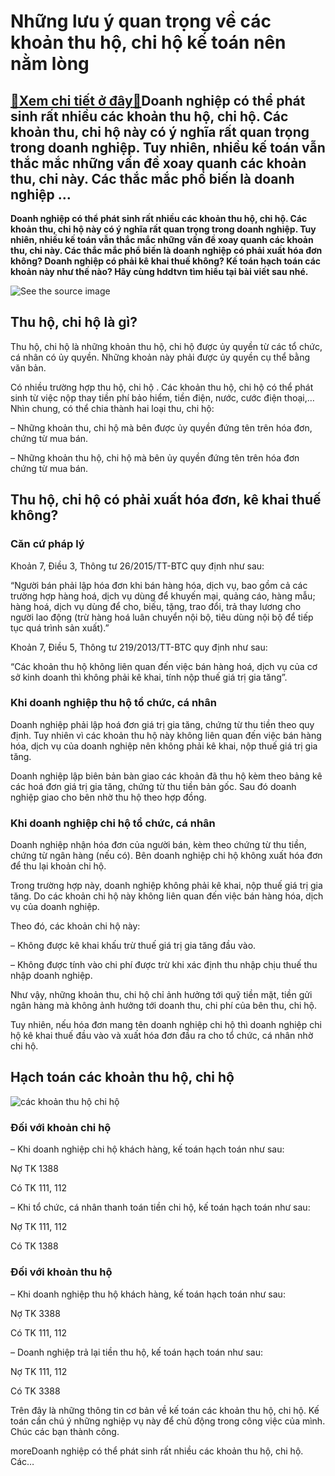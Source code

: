 Những lưu ý quan trọng về các khoản thu hộ, chi hộ kế toán nên nằm lòng
=======================================================================

[:gift:Xem chi tiết ở đây:gift:](https://hddtvn.com/nhung-luu-y-quan-trong-ve-cac-khoan-thu-ho-chi-ho-ke-toan-nen-nam-long/)Doanh nghiệp có thể phát sinh rất nhiều các khoản thu hộ, chi hộ. Các khoản thu, chi hộ này có ý nghĩa rất quan trọng trong doanh nghiệp. Tuy nhiên, nhiều kế toán vẫn thắc mắc những vấn đề xoay quanh các khoản thu, chi này. Các thắc mắc phổ biến là doanh nghiệp …
-----------------------------------------------------------------------------------------------------------------------------------------------------------------------------------------------------------------------------------------------------------------------

**Doanh nghiệp có thể phát sinh rất nhiều các khoản thu hộ, chi hộ. Các khoản thu, chi hộ này có ý nghĩa rất quan trọng trong doanh nghiệp. Tuy nhiên, nhiều kế toán vẫn thắc mắc những vấn đề xoay quanh các khoản thu, chi này. Các thắc mắc phổ biến là doanh nghiệp có phải xuất hóa đơn không? Doanh nghiệp có phải kê khai thuế không? Kế toán hạch toán các khoản này như thế nào? Hãy cùng hddtvn tìm hiểu tại bài viết sau nhé.**


![See the source image](https://hddtvn.com/wp-content/uploads/2021/01/dt8-copy.jpg)


Thu hộ, chi hộ là gì?
---------------------


Thu hộ, chi hộ là những khoản thu hộ, chi hộ được ủy quyền từ các tổ chức, cá nhân có ủy quyền. Những khoản này phải được ủy quyền cụ thể bằng văn bản.


Có nhiều trường hợp thu hộ, chi hộ . Các khoản thu hộ, chi hộ có thể phát sinh từ việc nộp thay tiền phí bảo hiểm, tiền điện, nước, cước điện thoại,… Nhìn chung, có thể chia thành hai loại thu, chi hộ:


– Những khoản thu, chi hộ mà bên được ủy quyền đứng tên trên hóa đơn, chứng từ mua bán.


– Những khoản thu hộ, chi hộ mà bên ủy quyền đứng tên trên hóa đơn chứng từ mua bán.


Thu hộ, chi hộ có phải xuất hóa đơn, kê khai thuế không?
--------------------------------------------------------


### Căn cứ pháp lý


Khoản 7, Điều 3, Thông tư 26/2015/TT-BTC quy định như sau:  

“Người bán phải lập hóa đơn khi bán hàng hóa, dịch vụ, bao gồm cả các trường hợp hàng hoá, dịch vụ dùng để khuyến mại, quảng cáo, hàng mẫu; hàng hoá, dịch vụ dùng để cho, biếu, tặng, trao đổi, trả thay lương cho người lao động (trừ hàng hoá luân chuyển nội bộ, tiêu dùng nội bộ để tiếp tục quá trình sản xuất).”


Khoản 7, Điều 5, Thông tư 219/2013/TT-BTC quy định như sau:


“Các khoản thu hộ không liên quan đến việc bán hàng hoá, dịch vụ của cơ sở kinh doanh thì không phải kê khai, tính nộp thuế giá trị gia tăng”.


### Khi doanh nghiệp thu hộ tổ chức, cá nhân


Doanh nghiệp phải lập hoá đơn giá trị gia tăng, chứng từ thu tiền theo quy định. Tuy nhiên vì các khoản thu hộ này không liên quan đến việc bán hàng hóa, dịch vụ của doanh nghiệp nên không phải kê khai, nộp thuế giá trị gia tăng.


Doanh nghiệp lập biên bản bàn giao các khoản đã thu hộ kèm theo bảng kê các hoá đơn giá trị gia tăng, chứng từ thu tiền bản gốc. Sau đó doanh nghiệp giao cho bên nhờ thu hộ theo hợp đồng.


### Khi doanh nghiệp chi hộ tổ chức, cá nhân


Doanh nghiệp nhận hóa đơn của người bán, kèm theo chứng từ thu tiền, chứng từ ngân hàng (nếu có). Bên doanh nghiệp chi hộ không xuất hóa đơn để thu lại khoản chi hộ.


Trong trường hợp này, doanh nghiệp không phải kê khai, nộp thuế giá trị gia tăng. Do các khoản chi hộ này không liên quan đến việc bán hàng hóa, dịch vụ của doanh nghiệp.


Theo đó, các khoản chi hộ này:


– Không được kê khai khấu trừ thuế giá trị gia tăng đầu vào.


– Không được tính vào chi phí được trừ khi xác định thu nhập chịu thuế thu nhập doanh nghiệp.


Như vậy, những khoản thu, chi hộ chỉ ảnh hưởng tới quỹ tiền mặt, tiền gửi ngân hàng mà không ảnh hưởng tới doanh thu, chi phí của bên thu, chi hộ.


Tuy nhiên, nếu hóa đơn mang tên doanh nghiệp chi hộ thì doanh nghiệp chi hộ kê khai thuế đầu vào và xuất hóa đơn đầu ra cho tổ chức, cá nhân nhờ chi hộ.


Hạch toán các khoản thu hộ, chi hộ
----------------------------------


![các khoản thu hộ chi hộ](https://hddtvn.com/wp-content/uploads/2021/01/hhh.jpg "các khoản thu hộ chi hộ")


### Đối với khoản chi hộ


– Khi doanh nghiệp chi hộ khách hàng, kế toán hạch toán như sau:


Nợ TK 1388


Có TK 111, 112


– Khi tổ chức, cá nhân thanh toán tiền chi hộ, kế toán hạch toán như sau:


Nợ TK 111, 112


Có TK 1388


### Đối với khoản thu hộ


– Khi doanh nghiệp thu hộ khách hàng, kế toán hạch toán như sau:


Nợ TK 3388


Có TK 111, 112


– Doanh nghiệp trả lại tiền thu hộ, kế toán hạch toán như sau:


Nợ TK 111, 112


Có TK 3388


Trên đây là những thông tin cơ bản về kế toán các khoản thu hộ, chi hộ. Kế toán cần chú ý những nghiệp vụ này để chủ động trong công việc của mình. Chúc các bạn thành công.


moreDoanh nghiệp có thể phát sinh rất nhiều các khoản thu hộ, chi hộ. Các…

